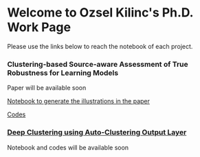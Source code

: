 # Welcome to Ozsel Kilinc's Ph.D. Work Page

Please use the links below to reach the notebook of each project.

### Clustering-based Source-aware Assessment of True Robustness for Learning Models
Paper will be available soon

[Notebook to generate the illustrations in the paper](robustness.md)

[Codes](http://github.com/ozcell/phdwork/tree/master/robustness)

### [Deep Clustering using Auto-Clustering Output Layer](https://arxiv.org/pdf/1702.08648.pdf)
Notebook and codes will be available soon
